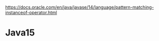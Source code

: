 https://docs.oracle.com/en/java/javase/14/language/pattern-matching-instanceof-operator.html

# Java15
